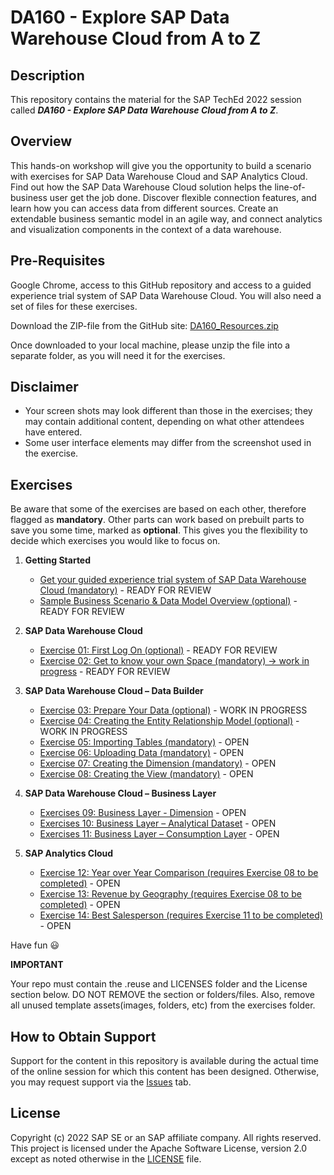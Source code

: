 # DA160 - Explore SAP Data Warehouse Cloud from A to Z

## Description

This repository contains the material for the SAP TechEd 2022 session called ***DA160 - Explore SAP Data Warehouse Cloud from A to Z***.  

## Overview

This hands-on workshop will give you the opportunity to build a scenario with exercises for SAP Data Warehouse Cloud and SAP Analytics Cloud.
Find out how the SAP Data Warehouse Cloud solution helps the line-of-business user get the job done. Discover flexible connection features, and learn how you can access data from different sources. Create an extendable business semantic model in an agile way, and connect analytics and visualization components in the context of a data warehouse.

## Pre-Requisites

Google Chrome, access to this GitHub repository and access to a guided experience trial system of SAP Data Warehouse Cloud.
You will also need a set of files for these exercises. 

Download the ZIP-file from the GitHub site: [DA160_Resources.zip](DA160_Resources.zip)

Once downloaded to your local machine, please unzip the file into a separate folder, as you will need it for the exercises.

## Disclaimer

* Your screen shots may look different than those in the exercises; they may contain additional content, depending on what other attendees have entered.
* Some user interface elements may differ from the screenshot used in the exercise.

## Exercises

Be aware that some of the exercises are based on each other, therefore flagged as **mandatory**. Other parts can work based on prebuilt parts to save you some time, marked as **optional**. This gives you the flexibility to decide which exercises you would like to focus on.

1. **Getting Started**
	* [Get your guided experience trial system of SAP Data Warehouse Cloud (mandatory)](exercises/ex00/README.md) - READY FOR REVIEW
	* [Sample Business Scenario & Data Model Overview (optional)](exercises/ex00/README.md#sample-business-scenario--data-model-overview) - READY FOR REVIEW

2. **SAP Data Warehouse Cloud**
	* [Exercise 01: First Log On (optional)](exercises/ex01/README.md) - READY FOR REVIEW
	* [Exercise 02: Get to know your own Space (mandatory) -> work in progress](exercises/ex02/README.md) - READY FOR REVIEW

3. **SAP Data Warehouse Cloud – Data Builder**
	* [Exercise 03: Prepare Your Data (optional)](exercises/ex03/README.md) - WORK IN PROGRESS
	* [Exercise 04: Creating the Entity Relationship Model (optional)](exercises/ex04/README.md) - WORK IN PROGRESS
	* [Exercise 05: Importing Tables (mandatory)](exercises/ex05/README.md) - OPEN
	* [Exercise 06: Uploading Data (mandatory)](exercises/ex06/README.md) - OPEN
	* [Exercise 07: Creating the Dimension (mandatory)](exercises/ex07/README.md) - OPEN
	* [Exercise 08: Creating the View (mandatory)](exercises/ex08/README.md) - OPEN
	
4. **SAP Data Warehouse Cloud – Business Layer**
	* [Exercises 09: Business Layer - Dimension](exercises/ex09/README.md) - OPEN
	* [Exercises 10: Business Layer – Analytical Dataset](exercises/ex10/README.md) - OPEN
	* [Exercises 11: Business Layer – Consumption Layer](exercises/ex11/README.md) - OPEN
	
5.  **SAP Analytics Cloud**
	* [Exercise 12: Year over Year Comparison (requires Exercise 08 to be completed)](exercises/ex12/README.md) - OPEN
	* [Exercise 13: Revenue by Geography (requires Exercise 08 to be completed)](exercises/ex13/README.md) - OPEN
	* [Exercise 14: Best Salesperson (requires Exercise 11 to be completed)](exercises/ex14/README.md) - OPEN

    
Have fun :smiley:

**IMPORTANT**

Your repo must contain the .reuse and LICENSES folder and the License section below. DO NOT REMOVE the section or folders/files. Also, remove all unused template assets(images, folders, etc) from the exercises folder. 

## How to Obtain Support

Support for the content in this repository is available during the actual time of the online session for which this content has been designed. Otherwise, you may request support via the [Issues](../../issues) tab.

## License
Copyright (c) 2022 SAP SE or an SAP affiliate company. All rights reserved. This project is licensed under the Apache Software License, version 2.0 except as noted otherwise in the [LICENSE](LICENSES/Apache-2.0.txt) file.

